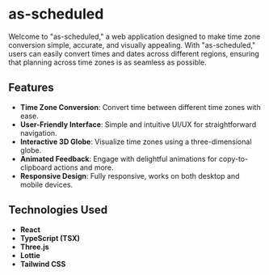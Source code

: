 # as-scheduled

Welcome to "as-scheduled," a web application designed to make time zone conversion simple, accurate, and visually appealing. With "as-scheduled," users can easily convert times and dates across different regions, ensuring that planning across time zones is as seamless as possible.

## Features

- **Time Zone Conversion**: Convert time between different time zones with ease.
- **User-Friendly Interface**: Simple and intuitive UI/UX for straightforward navigation.
- **Interactive 3D Globe**: Visualize time zones using a three-dimensional globe.
- **Animated Feedback**: Engage with delightful animations for copy-to-clipboard actions and more.
- **Responsive Design**: Fully responsive, works on both desktop and mobile devices.

## Technologies Used

- **React**
- **TypeScript (TSX)**
- **Three.js**
- **Lottie** 
- **Tailwind CSS**
